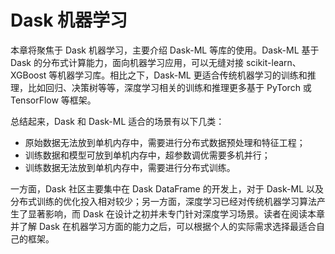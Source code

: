 # Dask 机器学习

本章将聚焦于 Dask 机器学习，主要介绍 Dask-ML 等库的使用。Dask-ML 基于 Dask 的分布式计算能力，面向机器学习应用，可以无缝对接 scikit-learn、XGBoost 等机器学习库。相比之下，Dask-ML 更适合传统机器学习的训练和推理，比如回归、决策树等等，深度学习相关的训练和推理更多基于 PyTorch 或 TensorFlow 等框架。

总结起来，Dask 和 Dask-ML 适合的场景有以下几类：

* 原始数据无法放到单机内存中，需要进行分布式数据预处理和特征工程；
* 训练数据和模型可放到单机内存中，超参数调优需要多机并行；
* 训练数据无法放到单机内存中，需要进行分布式训练。

一方面，Dask 社区主要集中在 Dask DataFrame 的开发上，对于 Dask-ML 以及分布式训练的优化投入相对较少；另一方面，深度学习已经对传统机器学习算法产生了显著影响，而 Dask 在设计之初并未专门针对深度学习场景。读者在阅读本章并了解 Dask 在机器学习方面的能力之后，可以根据个人的实际需求选择最适合自己的框架。

```{tableofcontents}
```